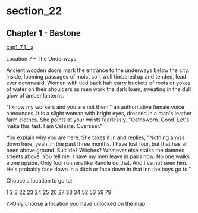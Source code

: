 
# section_22

## Chapter 1 - Bastone

[chp1_7_1__a](../../decomp/app/src/main/res/raw/chp1_7_1__a.mp3 ':include :type=audio')

Location 7 – The Underways

Ancient wooden doors mark the entrance to the underways below the city. Inside, looming passages of moist soil, well timbered up and tended, lead ever downward. Women with tied back hair carry buckets of roots or yokes of water on their shoulders as men work the dark loam, sweating in the dull glow of amber lanterns.

"I know my workers and you are not them," an authoritative female voice announces. It is a slight woman with bright eyes, dressed in a man's leather farm clothes. She points at your wrists fearlessly. "Oathsworn. Good. Let's make this fast. I am Celeste. Overseer."

You explain why you are here. She takes it in and replies, "Nothing amiss down here, yeah, in the past three months. I have lost four, but that has all been above ground. Suicide? Witches? Whatever else stalks the damned streets above. You tell me. I have my men leave in pairs now. No one walks alone upside. Only fool runners like Randle do that. And I've not seen him. He's probably face down in a ditch or face down in that inn the boys go to."


Choose a location to go to:

[1](output/chapter1/section_1.md)
[2](output/chapter1/section_2.md)
[3](output/chapter1/section_3.md)
[22](output/chapter1/section_22.md)
[23](output/chapter1/section_23.md)
[24](output/chapter1/section_24.md)
[25](output/chapter1/section_25.md)
[26](output/chapter1/section_26.md)
[27](output/chapter1/section_27.md)
[33](output/chapter1/section_33.md)
[34](output/chapter1/section_34.md)
[52](output/chapter1/section_52.md)
[53](output/chapter1/section_53.md)
[59](output/chapter1/section_59.md)
[79](output/chapter1/section_79.md)


?>Only choose a location you have unlocked on the map



